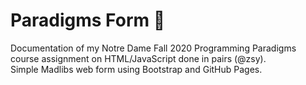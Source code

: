 # Paradigms Form :scroll:
Documentation of my Notre Dame Fall 2020 Programming Paradigms course assignment on HTML/JavaScript done in pairs (@zsy).  
Simple Madlibs web form using Bootstrap and GitHub Pages.
